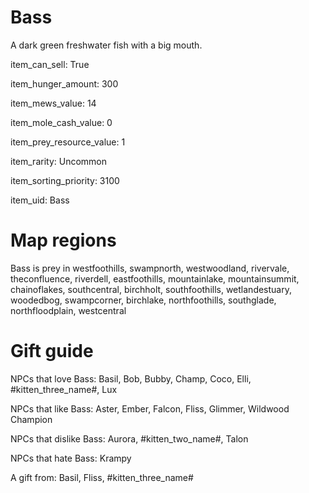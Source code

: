 # Bass

A dark green freshwater fish with a big mouth.

item_can_sell: True

item_hunger_amount: 300

item_mews_value: 14

item_mole_cash_value: 0

item_prey_resource_value: 1

item_rarity: Uncommon

item_sorting_priority: 3100

item_uid: Bass

# Map regions

Bass is prey in westfoothills, swampnorth, westwoodland, rivervale, theconfluence, riverdell, eastfoothills, mountainlake, mountainsummit, chainoflakes, southcentral, birchholt, southfoothills, wetlandestuary, woodedbog, swampcorner, birchlake, northfoothills, southglade, northfloodplain, westcentral

# Gift guide

NPCs that love Bass: Basil, Bob, Bubby, Champ, Coco, Elli, #kitten_three_name#, Lux

NPCs that like Bass: Aster, Ember, Falcon, Fliss, Glimmer, Wildwood Champion

NPCs that dislike Bass: Aurora, #kitten_two_name#, Talon

NPCs that hate Bass: Krampy

A gift from: Basil, Fliss, #kitten_three_name#